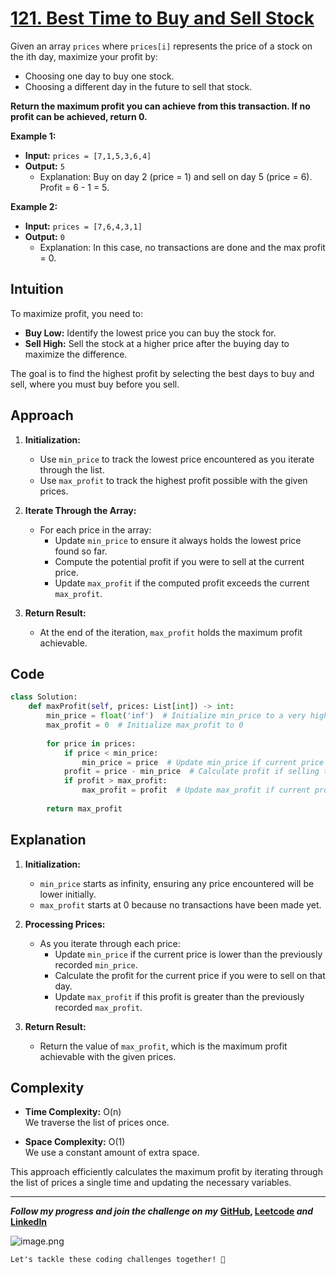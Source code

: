 # [121. Best Time to Buy and Sell Stock](https://leetcode.com/problems/best-time-to-buy-and-sell-stock/description/)

Given an array `prices` where `prices[i]` represents the price of a stock on the ith day, maximize your profit by:
- Choosing one day to buy one stock.
- Choosing a different day in the future to sell that stock.

**Return the maximum profit you can achieve from this transaction. If no profit can be achieved, return 0.**

**Example 1:**
- **Input:** `prices = [7,1,5,3,6,4]`
- **Output:** `5`
  - Explanation: Buy on day 2 (price = 1) and sell on day 5 (price = 6). Profit = 6 - 1 = 5.

**Example 2:**
- **Input:** `prices = [7,6,4,3,1]`
- **Output:** `0`
  - Explanation: In this case, no transactions are done and the max profit = 0.

## Intuition

To maximize profit, you need to:
- **Buy Low:** Identify the lowest price you can buy the stock for.
- **Sell High:** Sell the stock at a higher price after the buying day to maximize the difference.

The goal is to find the highest profit by selecting the best days to buy and sell, where you must buy before you sell.

## Approach

1. **Initialization:**
   - Use `min_price` to track the lowest price encountered as you iterate through the list.
   - Use `max_profit` to track the highest profit possible with the given prices.

2. **Iterate Through the Array:**
   - For each price in the array:
     - Update `min_price` to ensure it always holds the lowest price found so far.
     - Compute the potential profit if you were to sell at the current price.
     - Update `max_profit` if the computed profit exceeds the current `max_profit`.

3. **Return Result:**
   - At the end of the iteration, `max_profit` holds the maximum profit achievable.

## Code

```python
class Solution:
    def maxProfit(self, prices: List[int]) -> int:
        min_price = float('inf')  # Initialize min_price to a very high value
        max_profit = 0  # Initialize max_profit to 0
        
        for price in prices:
            if price < min_price:
                min_price = price  # Update min_price if current price is lower
            profit = price - min_price  # Calculate profit if selling today
            if profit > max_profit:
                max_profit = profit  # Update max_profit if current profit is higher
        
        return max_profit
```

## Explanation

1. **Initialization:**
   - `min_price` starts as infinity, ensuring any price encountered will be lower initially.
   - `max_profit` starts at 0 because no transactions have been made yet.

2. **Processing Prices:**
   - As you iterate through each price:
     - Update `min_price` if the current price is lower than the previously recorded `min_price`.
     - Calculate the profit for the current price if you were to sell on that day.
     - Update `max_profit` if this profit is greater than the previously recorded `max_profit`.

3. **Return Result:**
   - Return the value of `max_profit`, which is the maximum profit achievable with the given prices.

## Complexity

- **Time Complexity:** O(n)  
  We traverse the list of prices once.

- **Space Complexity:** O(1)  
  We use a constant amount of extra space.

This approach efficiently calculates the maximum profit by iterating through the list of prices a single time and updating the necessary variables.

---

***Follow my progress and join the challenge on my*** **[GitHub](https://github.com/nandini-gangrade/DSA-Sheet), [Leetcode](https://leetcode.com/problems/best-time-to-buy-and-sell-stock/solutions/5524972/best-solution-challenge-day-1-revisewitharsh) *and* [LinkedIn](https://www.linkedin.com/feed/update/urn:li:activity:7221580562367414272/)** 

![image.png](https://assets.leetcode.com/users/images/dd42a649-e1d9-4b22-9eb8-add015c24468_1721761764.4795635.png)

`Let's tackle these coding challenges together! 🚀
`
